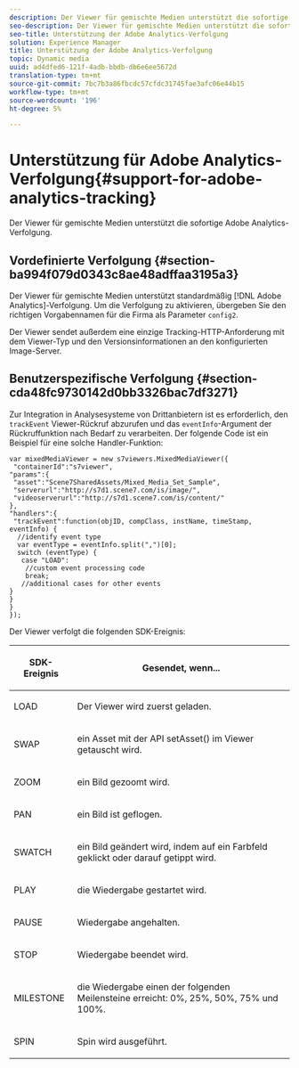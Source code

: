 ```yaml
---
description: Der Viewer für gemischte Medien unterstützt die sofortige Adobe Analytics-Verfolgung.
seo-description: Der Viewer für gemischte Medien unterstützt die sofortige Adobe Analytics-Verfolgung.
seo-title: Unterstützung der Adobe Analytics-Verfolgung
solution: Experience Manager
title: Unterstützung der Adobe Analytics-Verfolgung
topic: Dynamic media
uuid: ad4dfed6-121f-4adb-bbdb-db6e6ee5672d
translation-type: tm+mt
source-git-commit: 7bc7b3a86fbcdc57cfdc31745fae3afc06e44b15
workflow-type: tm+mt
source-wordcount: '196'
ht-degree: 5%

---
```



# Unterstützung für Adobe Analytics-Verfolgung{#support-for-adobe-analytics-tracking}

Der Viewer für gemischte Medien unterstützt die sofortige Adobe Analytics-Verfolgung.

## Vordefinierte Verfolgung {#section-ba994f079d0343c8ae48adffaa3195a3}

Der Viewer für gemischte Medien unterstützt standardmäßig [!DNL Adobe Analytics]-Verfolgung. Um die Verfolgung zu aktivieren, übergeben Sie den richtigen Vorgabennamen für die Firma als Parameter `config2`.

Der Viewer sendet außerdem eine einzige Tracking-HTTP-Anforderung mit dem Viewer-Typ und den Versionsinformationen an den konfigurierten Image-Server.

## Benutzerspezifische Verfolgung {#section-cda48fc9730142d0bb3326bac7df3271}

Zur Integration in Analysesysteme von Drittanbietern ist es erforderlich, den `trackEvent` Viewer-Rückruf abzurufen und das `eventInfo`-Argument der Rückruffunktion nach Bedarf zu verarbeiten. Der folgende Code ist ein Beispiel für eine solche Handler-Funktion:

```
var mixedMediaViewer = new s7viewers.MixedMediaViewer({ 
 "containerId":"s7viewer", 
"params":{ 
 "asset":"Scene7SharedAssets/Mixed_Media_Set_Sample", 
 "serverurl":"http://s7d1.scene7.com/is/image/", 
 "videoserverurl":"http://s7d1.scene7.com/is/content/" 
}, 
"handlers":{ 
 "trackEvent":function(objID, compClass, instName, timeStamp, eventInfo) { 
  //identify event type 
  var eventType = eventInfo.split(",")[0]; 
  switch (eventType) { 
   case "LOAD": 
    //custom event processing code 
    break; 
   //additional cases for other events 
} 
} 
} 
});
```

Der Viewer verfolgt die folgenden SDK-Ereignis:

<table id="table_5D090E6614974D968E1A93B5727D859C"> 
 <thead> 
  <tr> 
   <th colname="col1" class="entry"> <p>SDK-Ereignis </p> </th> 
   <th colname="col2" class="entry"> <p>Gesendet, wenn... </p> </th> 
  </tr> 
 </thead>
 <tbody> 
  <tr> 
   <td colname="col1"> <p> <span class="codeph"> LOAD </span> </p> </td> 
   <td colname="col2"> <p>Der Viewer wird zuerst geladen. </p> </td> 
  </tr> 
  <tr> 
   <td colname="col1"> <p> <span class="codeph"> SWAP </span> </p> </td> 
   <td colname="col2"> <p>ein Asset mit der API <span class="codeph"> setAsset() </span> im Viewer getauscht wird. </p> </td> 
  </tr> 
  <tr> 
   <td colname="col1"> <p> <span class="codeph"> ZOOM </span> </p> </td> 
   <td colname="col2"> <p>ein Bild gezoomt wird. </p> </td> 
  </tr> 
  <tr> 
   <td colname="col1"> <p> <span class="codeph"> PAN </span> </p> </td> 
   <td colname="col2"> <p>ein Bild ist geflogen. </p> </td> 
  </tr> 
  <tr> 
   <td colname="col1"> <p> <span class="codeph"> SWATCH </span> </p> </td> 
   <td colname="col2"> <p> ein Bild geändert wird, indem auf ein Farbfeld geklickt oder darauf getippt wird. </p> </td> 
  </tr> 
  <tr> 
   <td colname="col1"> <p> <span class="codeph"> PLAY </span> </p> </td> 
   <td colname="col2"> <p>die Wiedergabe gestartet wird. </p> </td> 
  </tr> 
  <tr> 
   <td colname="col1"> <p> <span class="codeph"> PAUSE </span> </p> </td> 
   <td colname="col2"> <p>Wiedergabe angehalten. </p> </td> 
  </tr> 
  <tr> 
   <td colname="col1"> <p> <span class="codeph"> STOP </span> </p> </td> 
   <td colname="col2"> <p>Wiedergabe beendet wird. </p> </td> 
  </tr> 
  <tr> 
   <td colname="col1"> <p> <span class="codeph"> MILESTONE </span> </p> </td> 
   <td colname="col2"> <p>die Wiedergabe einen der folgenden Meilensteine erreicht: 0%, 25%, 50%, 75% und 100%. </p> </td> 
  </tr> 
  <tr> 
   <td colname="col1"> <p> <span class="codeph"> SPIN </span> </p> </td> 
   <td colname="col2"> <p>Spin wird ausgeführt. </p> </td> 
  </tr> 
 </tbody> 
</table>

